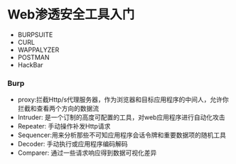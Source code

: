 # Web渗透安全工具入门

* BURPSUITE
* CURL
* WAPPALYZER
* POSTMAN
* HackBar



### Burp

* proxy:拦截Http/s代理服务器，作为浏览器和目标应用程序的中间人，允许你拦截和查看两个方向的数据流
* Intruder: 是一个订制的高度可配置的工具，对web应用程序进行自动化攻击
* Repeater: 手动操作补发Http请求
* Sequencer:用来分析那些不可知应用程序会话令牌和重要数据项的随机工具
* Decoder: 手动执行或应用程序编码解码
* Comparer: 通过一些请求响应得到数据可视化差异

